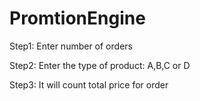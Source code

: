 # PromtionEngine

Step1: Enter number of orders

Step2: Enter the type of product: A,B,C or D

Step3: It will count total price for order
